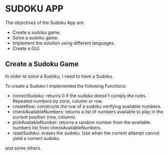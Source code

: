 # SUDOKU APP
The objectives of the Sudoku App are:
- Create a sudoku game.
- Solve a sudoku game.
- Implement the solution using different languages.
- Create a GUI.

## Create a Sudoku Game

In order to solve a Sudoku, I need to have a Sudoku.

To create a Sudoko I implemented the following Functions:

- correctSudoku: returns 0 if the sudoku doesn't comply the rules. Repeated numbers by zone, column or row.
- createRow: constructs the row of a sudoku verifying available numbers.
- checkAvailableNumbers: returns a list of numbers available to play in the current position (row, column).
- pickAvailableNumber: returns a random number from the available numbers list from checkAvailableNumbers.
- resetSudoku: erases the sudoku. Use when the current attempt cannot yield a correct sudoku.

and some others.
